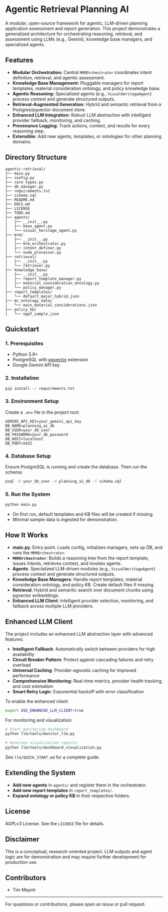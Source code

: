 # Agentic Retrieval Planning AI

A modular, open-source framework for agentic, LLM-driven planning application assessment and report generation. This project demonstrates a generalized architecture for orchestrating reasoning, retrieval, and assessment using LLMs (e.g., Gemini), knowledge base managers, and specialized agents.

## Features
- **Modular Orchestration:** Central `MRMOrchestrator` coordinates intent definition, retrieval, and agentic assessment.
- **Knowledge Base Management:** Pluggable managers for report templates, material consideration ontology, and policy knowledge base.
- **Agentic Reasoning:** Specialized agents (e.g., `VisualHeritageAgent`) process context and generate structured outputs.
- **Retrieval-Augmented Generation:** Hybrid and semantic retrieval from a Postgres/pgvector document store.
- **Enhanced LLM Integration:** Robust LLM abstraction with intelligent provider fallback, monitoring, and caching.
- **Provenance Logging:** Track actions, context, and results for every reasoning step.
- **Extensible:** Add new agents, templates, or ontologies for other planning domains.

## Directory Structure
```
agentic-retrieval/
├── main.py
├── config.py
├── core_types.py
├── db_manager.py
├── requirements.txt
├── schema.sql
├── README.md
├── DOCS.md
├── LICENSE
├── TODO.md
├── agents/
│   ├── __init__.py
│   ├── base_agent.py
│   └── visual_heritage_agent.py
├── mrm/
│   ├── __init__.py
│   ├── mrm_orchestrator.py
│   ├── intent_definer.py
│   └── node_processor.py
├── retrieval/
│   ├── __init__.py
│   └── retriever.py
├── knowledge_base/
│   ├── __init__.py
│   ├── report_template_manager.py
│   ├── material_consideration_ontology.py
│   └── policy_manager.py
├── report_templates/
│   └── default_major_hybrid.json
├── mc_ontology_data/
│   └── main_material_considerations.json
├── policy_kb/
│   └── nppf_sample.json
```

## Quickstart

### 1. Prerequisites
- Python 3.9+
- PostgreSQL with [pgvector](https://github.com/pgvector/pgvector) extension
- Google Gemini API key

### 2. Installation
```bash
pip install -r requirements.txt
```

### 3. Environment Setup
Create a `.env` file in the project root:
```
GEMINI_API_KEY=your_gemini_api_key
DB_NAME=planning_ai_db
DB_USER=your_db_user
DB_PASSWORD=your_db_password
DB_HOST=localhost
DB_PORT=5432
```

### 4. Database Setup
Ensure PostgreSQL is running and create the database. Then run the schema:
```bash
psql -U your_db_user -d planning_ai_db -f schema.sql
```

### 5. Run the System
```bash
python main.py
```
- On first run, default templates and KB files will be created if missing.
- Minimal sample data is ingested for demonstration.

## How It Works
- **main.py**: Entry point. Loads config, initializes managers, sets up DB, and runs the `MRMOrchestrator`.
- **`MRMOrchestrator`**: Builds a reasoning tree from the report template, issues intents, retrieves context, and invokes agents.
- **Agents**: Specialized LLM-driven modules (e.g., `VisualHeritageAgent`) process context and generate structured outputs.
- **Knowledge Base Managers**: Handle report templates, material consideration ontology, and policy KB. Create default files if missing.
- **Retrieval**: Hybrid and semantic search over document chunks using pgvector embeddings.
- **Enhanced LLM Client**: Intelligent provider selection, monitoring, and fallback across multiple LLM providers.

## Enhanced LLM Client

The project includes an enhanced LLM abstraction layer with advanced features:

- **Intelligent Fallback**: Automatically switch between providers for high availability
- **Circuit Breaker Pattern**: Protect against cascading failures and retry overload
- **Universal Caching**: Provider-agnostic caching for improved performance
- **Comprehensive Monitoring**: Real-time metrics, provider health tracking, and cost estimation
- **Smart Retry Logic**: Exponential backoff with error classification

To enable the enhanced client:

```bash
export USE_ENHANCED_LLM_CLIENT=true
```

For monitoring and visualization:

```bash
# Start monitoring dashboard
python llm/tools/monitor_llm.py

# Generate visualization reports
python llm/tools/dashboard_visualization.py
```

See `llm/QUICK_START.md` for a complete guide.

## Extending the System
- **Add new agents** in `agents/` and register them in the orchestrator.
- **Add new report templates** in `report_templates/`.
- **Expand ontology or policy KB** in their respective folders.

## License
AGPLv3 License. See the `LICENSE` file for details.

## Disclaimer
This is a conceptual, research-oriented project. LLM outputs and agent logic are for demonstration and may require further development for production use.

## Contributors
- Tim Mayoh

---
For questions or contributions, please open an issue or pull request.
